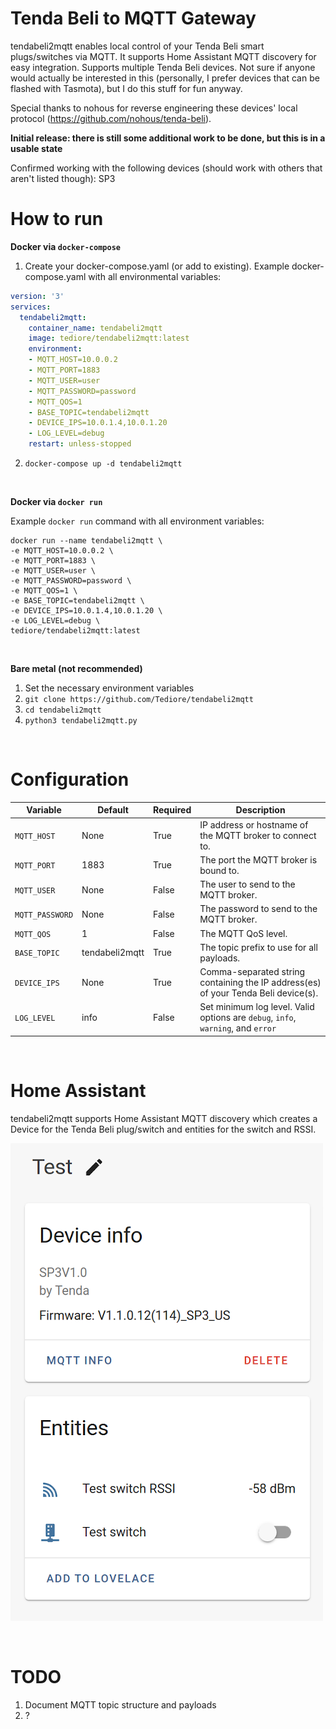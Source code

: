 # Tenda Beli to MQTT Gateway

tendabeli2mqtt enables local control of your Tenda Beli smart plugs/switches via MQTT. It supports Home Assistant MQTT discovery for easy integration. Supports multiple Tenda Beli devices. Not sure if anyone would actually be interested in this (personally, I prefer devices that can be flashed with Tasmota), but I do this stuff for fun anyway.

Special thanks to nohous for reverse engineering these devices' local protocol (https://github.com/nohous/tenda-beli).

**Initial release: there is still some additional work to be done, but this is in a usable state**

Confirmed working with the following devices (should work with others that aren't listed though):
SP3

# How to run

**Docker via `docker-compose`**

1. Create your docker-compose.yaml (or add to existing). Example docker-compose.yaml with all environmental variables:
```yaml
version: '3'
services:
  tendabeli2mqtt:
    container_name: tendabeli2mqtt
    image: tediore/tendabeli2mqtt:latest
    environment:
    - MQTT_HOST=10.0.0.2
    - MQTT_PORT=1883
    - MQTT_USER=user
    - MQTT_PASSWORD=password
    - MQTT_QOS=1
    - BASE_TOPIC=tendabeli2mqtt
    - DEVICE_IPS=10.0.1.4,10.0.1.20
    - LOG_LEVEL=debug
    restart: unless-stopped
```
2. `docker-compose up -d tendabeli2mqtt`

<br>

**Docker via `docker run`**

Example `docker run` command with all environment variables:
```
docker run --name tendabeli2mqtt \
-e MQTT_HOST=10.0.0.2 \
-e MQTT_PORT=1883 \
-e MQTT_USER=user \
-e MQTT_PASSWORD=password \
-e MQTT_QOS=1 \
-e BASE_TOPIC=tendabeli2mqtt \
-e DEVICE_IPS=10.0.1.4,10.0.1.20 \
-e LOG_LEVEL=debug \
tediore/tendabeli2mqtt:latest
```

<br>

**Bare metal (not recommended)**
1. Set the necessary environment variables
2. `git clone https://github.com/Tediore/tendabeli2mqtt`
3. `cd tendabeli2mqtt`
4. `python3 tendabeli2mqtt.py`

<br>

# Configuration
| Variable | Default | Required | Description |
|----------|---------|----------|-------------|
| `MQTT_HOST` | None | True |IP address or hostname of the MQTT broker to connect to. |
| `MQTT_PORT` | 1883 | True | The port the MQTT broker is bound to. |
| `MQTT_USER` | None | False | The user to send to the MQTT broker. |
| `MQTT_PASSWORD` | None | False | The password to send to the MQTT broker. |
| `MQTT_QOS` | 1 | False | The MQTT QoS level. |
| `BASE_TOPIC` | tendabeli2mqtt | True | The topic prefix to use for all payloads. |
| `DEVICE_IPS` | None | True | Comma-separated string containing the IP address(es) of your Tenda Beli device(s). |
| `LOG_LEVEL` | info | False | Set minimum log level. Valid options are `debug`, `info`, `warning`, and `error` |

<br>

# Home Assistant
tendabeli2mqtt supports Home Assistant MQTT discovery which creates a Device for the Tenda Beli plug/switch and entities for the switch and RSSI.

![Home Assistant Device screenshot](tenda-screenshot.png)

<br>

# TODO
1. Document MQTT topic structure and payloads
2. ?
